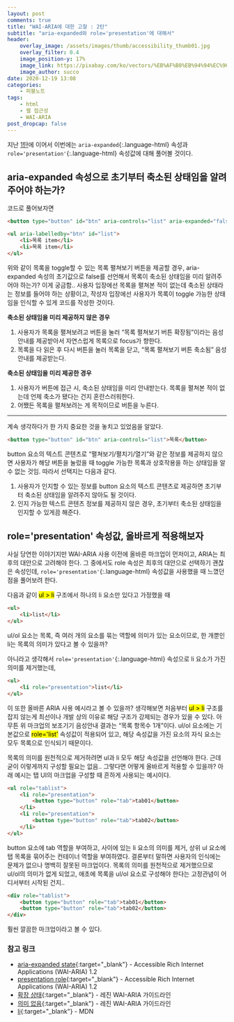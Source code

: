 ```yaml
---
layout: post
comments: true
title: "WAI-ARIA에 대한 고찰 : 2탄"
subtitle: "aria-expanded와 role='presentation'에 대해서"
header:
    overlay_image: /assets/images/thumb/accessibility_thumb01.jpg
    overlay_filter: 0.4
    image_position-y: 17%
    image_link: https://pixabay.com/ko/vectors/%EB%AF%B8%EB%94%94%EC%96%B4-%EB%93%A4%EC%96%B4-%EC%B0%B8%EC%A1%B0-%ED%86%A0%ED%81%AC-2288459/
    image_author: succo
date: 2020-12-19 13:08
categories:
    - 퍼블노트
tags:
    - html
    - 웹 접근성
    - WAI-ARIA
post_dropcap: false
---
```


지난 [1탄](/2020/11/15/about-wai-aria/)에 이어서 이번에는 ```aria-expanded```{:.language-html} 속성과 ```role='presentation'```{:.language-html} 속성값에 대해 풀어볼 것이다.

## aria-expanded 속성으로 초기부터 축소된 상태임을 알려주어야 하는가?

코드로 풀어보자면

```html
<button type="button" id="btn" aria-controls="list" aria-expanded="false">목록 펼쳐보기</button>

<ul aria-labelledby="btn" id="list">
    <li>목록 item</li>
    <li>목록 item</li>
</ul>
```

위와 같이 목록을 toggle할 수 있는 목록 펼쳐보기 버튼을 제공할 경우, aria-expanded 속성의 초기값으로 false를 선언해서 목록이 축소된 상태임을 미리 알려주어야 하는가? 이게 궁금함.. 사용자 입장에선 목록을 펼쳐본 적이 없는데 축소된 상태라는 정보를 들어야 하는 상황이고, 작성자 입장에선 사용자가 목록이 toggle 가능한 상태임을 인식할 수 있게 코드를 작성한 것이다.

**축소된 상태임을 미리 제공하지 않은 경우**

1. 사용자가 목록을 펼쳐보려고 버튼을 눌러 &ldquo;목록 펼쳐보기 버튼 확장됨&rdquo;이라는 음성안내를 제공받아서 자연스럽게 목록으로 focus가 향한다.
2. 목록을 다 읽은 후 다시 버튼을 눌러 목록을 닫고, &ldquo;목록 펼쳐보기 버튼 축소됨&rdquo; 음성안내를 제공받는다.

**축소된 상태임을 미리 제공한 경우**

1. 사용자가 버튼에 접근 시, 축소된 상태임을 미리 안내받는다. 목록을 펼쳐본 적이 없는데 언제 축소가 됐다는 건지 혼란스러워한다.
2. 어쨌든 목록을 펼쳐보려는 게 목적이므로 버튼을 누른다.

---

계속 생각하다가 한 가지 중요한 것을 놓치고 있었음을 알았다.

```html
<button type="button" id="btn" aria-controls="list">목록</button>
```

button 요소의 텍스트 콘텐츠로 &ldquo;펼쳐보기/펼치기/열기&rdquo;와 같은 정보를 제공하지 않으면 사용자가 해당 버튼을 눌렀을 때 toggle 가능한 목록과 상호작용을 하는 상태임을 알 수 없는 것임. 따라서 선택지는 다음과 같다.

1. 사용자가 인지할 수 있는 정보를 button 요소의 텍스트 콘텐츠로 제공하면 초기부터 축소된 상태임을 알려주지 않아도 될 것이다.
2. 인지 가능한 텍스트 콘텐츠 정보를 제공하지 않은 경우, 초기부터 축소된 상태임을 인지할 수 있게끔 해준다.

## role='presentation' 속성값, 올바르게 적용해보자

사실 당연한 이야기지만 WAI-ARIA 사용 이전에 올바른 마크업이 먼저이고, ARIA는 최후의 대안으로 고려해야 한다. 그 중에서도 role 속성은 최후의 대안으로 선택하기 괜찮은 속성인데, ```role='presentation'```{:.language-html} 속성값을 사용했을 때 느꼈던 점을 풀어보려 한다.

다음과 같이 <mark>ul > li</mark> 구조에서 하나의 li 요소만 있다고 가정했을 때

```html
<ul>
    <li>list</li>
</ul>
```

ul/ol 요소는 목록, 즉 여러 개의 요소를 묶는 역할에 의미가 있는 요소이므로, 한 개뿐인 li는 목록의 의미가 있다고 볼 수 있을까?

아니라고 생각해서 ```role='presentation'```{:.language-html} 속성으로 li 요소가 가진 의미를 제거했는데,

```html
<ul>
    <li role="presentation">list</li>
</ul>
```

이 또한 올바른 ARIA 사용 예시라고 볼 수 있을까? 생각해보면 처음부터 <mark>ul > li</mark> 구조를 잡지 않는게 최선이나 개발 상의 이유로 해당 구조가 강제되는 경우가 있을 수 있다. 아무튼 위 마크업의 보조기기 음성안내 결과는 &ldquo;목록 항목수 1개&rdquo;이다. ul/ol 요소에는 기본값으로 <mark>role='list'</mark> 속성값이 적용되어 있고, 해당 속성값을 가진 요소의 자식 요소는 모두 목록으로 인식되기 때문이다.

목록의 의미를 원천적으로 제거하려면 ul과 li 모두 해당 속성값을 선언해야 한다. 근데 굳이 이렇게까지 구성할 필요는 없음.. 그렇다면 어떻게 올바르게 적용할 수 있을까? 아래 예시는 탭 UI의 마크업을 구성할 때 흔하게 사용되는 예시이다.

```html
<ul role="tablist">
    <li role="presentation">
        <button type="button" role="tab">tab01</button>
    </li>
    <li role="presentation">
        <button type="button" role="tab">tab02</button>
    </li>
</ul>
```

button 요소에 tab 역할을 부여하고, 사이에 있는 li 요소의 의미를 제거, 상위 ul 요소에 탭 목록을 묶어주는 컨테이너 역할을 부여하였다. 결론부터 말하면 사용자의 인식에는 문제가 없으나 명백히 잘못된 마크업이다. 목록의 의미를 원천적으로 제거했으므로 ul/ol의 의미가 없게 되었고, 애초에 목록을 ul/ol 요소로 구성해야 한다는 고정관념이 어디서부터 시작된 건지..

```html
<div role="tablist">
    <button type="button" role="tab">tab01</button>
    <button type="button" role="tab">tab02</button>
</div>
```

훨씬 깔끔한 마크업이라고 볼 수 있다.

### 참고 링크

* [aria-expanded state](https://w3c.github.io/aria/#aria-expanded){:target="_blank"} - Accessible Rich Internet Applications (WAI-ARIA) 1.2
* [presentation role](https://w3c.github.io/aria/#presentation){:target="_blank"} - Accessible Rich Internet Applications (WAI-ARIA) 1.2
* [확장 상태](https://github.com/lezhin/accessibility/blob/master/aria/README.md#aria-expanded){:target="_blank"} - 레진 WAI-ARIA 가이드라인
* [의미 없음](https://github.com/lezhin/accessibility/blob/master/aria/README.md#none){:target="_blank"} - 레진 WAI-ARIA 가이드라인
* [li](https://developer.mozilla.org/ko/docs/Web/HTML/Element/li){:target="_blank"} - MDN